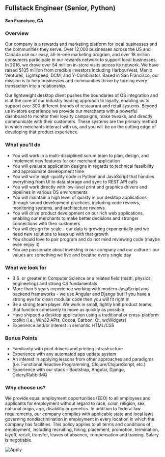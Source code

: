 ## Fullstack Engineer (Senior, Python) 
#### San Francisco, CA

### Overview
Our company is a rewards and marketing platform for local businesses and the communities they serve. Over 12,000 businesses across the US and Canada use our easy, all-in-one marketing program, and over 18 million consumers participate in our rewards network to support local businesses. In 2016, we drove over 54 million in-store visits across its network. We have raised $105 million from credible investors including HarbourVest, Menlo Ventures, Lightspeed, DCM, and Y-Combinator. Based in San Francisco, our mission is to help businesses and communities thrive by turning every transaction into a relationship.

Our lightweight desktop client pushes the boundaries of OS integration and is at the core of our industry leading approach to loyalty, enabling us to support over 300 different brands of restaurant and retail systems. Beyond us in-store experience we provide our merchants with a powerful dashboard to monitor their loyalty campaigns, make tweaks, and directly communicate with their customers. These systems are the primary method in which merchants interact with us, and you will be on the cutting edge of developing that product experience.

### What you'll do
+ You will work in a multi-disciplined scrum team to plan, design, and implement new features for our merchant application
+ You will evaluate application designs in regards to technical feasibility and approximate development time
+ You will write high-quality code in Python and JavaScript that handles everything from UI to data storage and sync to REST API calls
+ You will work directly with low-level print and graphics drivers and pipelines in various OS environments
+ You will maintain a high level of quality in our desktop applications through sound development practices, including code reviews, monitoring systems, and architecture reviews
+ You will drive product development on our rich web applications, enabling our merchants to make better decisions and stronger connections with their customers
+ You will design for scale - our data is growing exponentially and we need new solutions to keep up with that growth
+ You should love to pair program and do not mind reviewing code (maybe even enjoy it)
+ You are passionate about investing in our company and our culture - our values are something we live and breathe every single day

### What we look for
+ B.S. or greater in Computer Science or a related field (math, physics, engineering) and strong CS fundamentals
+ More than 5 years experience working with modern JavaScript and backend frameworks - we use Angular and Django but if you have a strong eye for clean modular code then you will fit right in
+ Be a strong team player. We work in small, tightly knit product teams that function cohesively to move as quickly as possible
+ Have shipped a desktop application using a traditional or cross-platform toolkit (i.e., Win32 APIs, Cocoa, Carbon, Qt, wxWidgets)
+ Experience and/or interest in semantic HTML/CSS

### Bonus Points
+ Familiarity with print drivers and printing infrastructure
+ Experience with any automated app update system
+ An interest in applying lessons from other approaches and paradigms (i.e. Functional Reactive Programming, Clojure/ClojureScript, etc.)
+ Experience with our stack - Bootstrap, Angular, Django, Celery/RabbitMQ

### Why choose us?
We provide equal employment opportunities (EEO) to all employees and applicants for employment without regard to race, color, religion, sex, national origin, age, disability or genetics. In addition to federal law requirements, our company complies with applicable state and local laws governing nondiscrimination in employment in every location in which the company has facilities. This policy applies to all terms and conditions of employment, including recruiting, hiring, placement, promotion, termination, layoff, recall, transfer, leaves of absence, compensation and training.
Salary is negotiable.


![Apply](https://dabuttonfactory.com/button.png?t=Apply&f=Calibri-Bold&ts=24&tc=fff&tshs=1&tshc=000&hp=20&vp=8&c=5&bgt=gradient&bgc=3d85c6&ebgc=073763)
